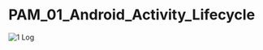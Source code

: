 # PAM_01_Android_Activity_Lifecycle
![1 Log](https://user-images.githubusercontent.com/91717104/136517863-8565ed06-bb2a-4b0b-b379-b7be2f692df0.png)
